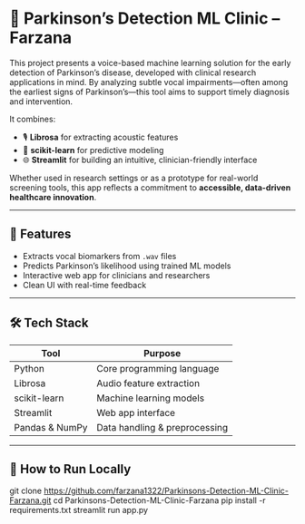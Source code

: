 # 🧠 Parkinson’s Detection ML Clinic – Farzana

This project presents a voice-based machine learning solution for the early detection of Parkinson’s disease, developed with clinical research applications in mind. By analyzing subtle vocal impairments—often among the earliest signs of Parkinson’s—this tool aims to support timely diagnosis and intervention.

It combines:
- 🎙️ **Librosa** for extracting acoustic features  
- 🧠 **scikit-learn** for predictive modeling  
- 🌐 **Streamlit** for building an intuitive, clinician-friendly interface

Whether used in research settings or as a prototype for real-world screening tools, this app reflects a commitment to **accessible, data-driven healthcare innovation**.

---

## 🔬 Features
- Extracts vocal biomarkers from `.wav` files
- Predicts Parkinson’s likelihood using trained ML models
- Interactive web app for clinicians and researchers
- Clean UI with real-time feedback

---

## 🛠️ Tech Stack

| Tool           | Purpose                     |
|----------------|-----------------------------|
| Python         | Core programming language   |
| Librosa        | Audio feature extraction    |
| scikit-learn   | Machine learning models     |
| Streamlit      | Web app interface           |
| Pandas & NumPy | Data handling & preprocessing |

---

## 🚀 How to Run Locally

git clone https://github.com/farzana1322/Parkinsons-Detection-ML-Clinic-Farzana.git
cd Parkinsons-Detection-ML-Clinic-Farzana
pip install -r requirements.txt
streamlit run app.py
